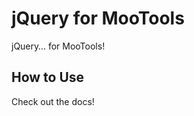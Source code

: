 jQuery for MooTools
===================
jQuery… for MooTools!

How to Use
----------
Check out the docs!
